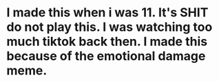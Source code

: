# I made this when i was 11. It's SHIT do not play this. I was watching too much tiktok back then. I made this because of the emotional damage meme.


 


